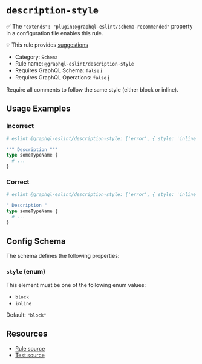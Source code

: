 # `description-style`

✅ The `"extends": "plugin:@graphql-eslint/schema-recommended"` property in a configuration file
enables this rule.

💡 This rule provides
[suggestions](https://eslint.org/docs/developer-guide/working-with-rules#providing-suggestions)

- Category: `Schema`
- Rule name: `@graphql-eslint/description-style`
- Requires GraphQL Schema: `false`
  [ℹ️](/docs/getting-started#extended-linting-rules-with-graphql-schema)
- Requires GraphQL Operations: `false`
  [ℹ️](/docs/getting-started#extended-linting-rules-with-siblings-operations)

Require all comments to follow the same style (either block or inline).

## Usage Examples

### Incorrect

```graphql
# eslint @graphql-eslint/description-style: ['error', { style: 'inline' }]

""" Description """
type someTypeName {
  # ...
}
```

### Correct

```graphql
# eslint @graphql-eslint/description-style: ['error', { style: 'inline' }]

" Description "
type someTypeName {
  # ...
}
```

## Config Schema

The schema defines the following properties:

### `style` (enum)

This element must be one of the following enum values:

- `block`
- `inline`

Default: `"block"`

## Resources

- [Rule source](https://github.com/B2o5T/graphql-eslint/tree/master/packages/plugin/src/rules/description-style.ts)
- [Test source](https://github.com/B2o5T/graphql-eslint/tree/master/packages/plugin/__tests__/description-style.spec.ts)
